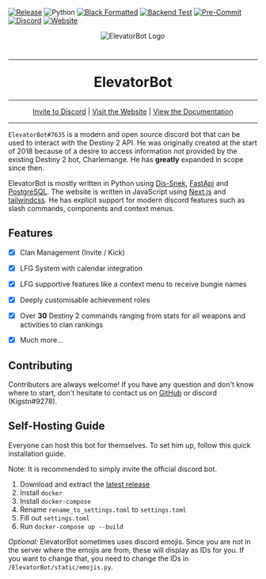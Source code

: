 [![Release](https://img.shields.io/github/v/release/TheDescend/elevatorbot?label=Version&logo=github)](https://github.com/TheDescend/elevatorbot/releases)
![Python](https://img.shields.io/badge/Python-3.10+-1081c1?logo=python)
[![Black Formatted](https://img.shields.io/github/workflow/status/TheDescend/elevatorbot/Black%20Formating/master?label=Black%20Formatting&logo=github)](https://github.com/TheDescend/elevatorbot/actions/workflows/Backend_pytest.yml)
[![Backend Test](https://img.shields.io/github/workflow/status/TheDescend/elevatorbot/Test%20Backend/master?label=Backend%20Tests&logo=github)](https://github.com/TheDescend/elevatorbot/actions/workflows/Backend_pytest.yml)
[![Pre-Commit](https://results.pre-commit.ci/badge/github/TheDescend/elevatorbot/master.svg)](https://results.pre-commit.ci/latest/github/TheDescend/elevatorbot/master)
[![Discord](https://img.shields.io/discord/669293365900214293?color=%235865F2&label=Descend%20Discord&logo=discord&logoColor=%235865F2)](https://discord.gg/descend)
[![Website](https://img.shields.io/badge/Website-elevatorbot.ch-0f80c0?logo=react)](https://elevatorbot.ch/)

<p align="center">
    <img src="https://raw.githubusercontent.com/TheDescend/elevatorbot/master/logo.png" alt="ElevatorBot Logo">
</p>


<h1 align="center">
    <hr>
    ElevatorBot
</h1>

---
<div align="center">
    <a href="# todo url">Invite to Discord</a> | <a href="https://elevatorbot.ch/">Visit the Website</a> | <a href="# todo url">View the Documentation</a>
</div>

---

`ElevatorBot#7635` is a modern and open source discord bot that can be used to interact with the Destiny 2 API. He was originally created at the start of 2018 because of a desire to access information not provided by the existing Destiny 2 bot, Charlemange. He has **greatly** expanded in scope since then.

ElevatorBot is mostly written in Python using [Dis-Snek](https://github.com/Discord-Snake-Pit/Dis-Snek), [FastApi](https://github.com/tiangolo/fastapi/) and [PostgreSQL](https://github.com/postgres/postgres). The website is written in JavaScript using [Next.js](https://github.com/vercel/next.js/) and [tailwindcss](https://github.com/tailwindlabs/tailwindcss). He has explicit support for modern discord features such as slash commands, components and context menus.


## Features
-[x] Clan Management (Invite / Kick)
-[x] LFG System with calendar integration
-[x] LFG supportive features like a context menu to receive bungie names
-[x] Deeply customisable achievement roles
-[x] Over **30** Destiny 2 commands ranging from stats for all weapons and activities to clan rankings
-[x] Much more...


## Contributing
Contributors are always welcome!
If you have any question and don't know where to start, don't hesitate to contact us on [GitHub](https://github.com/Kigstn) or discord (Kigstn#9278).


## Self-Hosting Guide
Everyone can host this bot for themselves. To set him up, follow this quick installation guide.

Note: It is recommended to simply invite the official discord bot.

1) Download and extract the [latest release](https://github.com/TheDescend/elevatorbot/releases)
2) Install `docker`
3) Install `docker-compose`
4) Rename `rename_to_settings.toml` to `settings.toml`
5) Fill out `settings.toml`
6) Run `docker-compose up --build`

*Optional:*
ElevatorBot sometimes uses discord emojis.
Since you are not in the server where the emojis are from, these will display as IDs for you.
If you want to change that, you need to change the IDs in `/ElevatorBot/static/emojis.py`.
